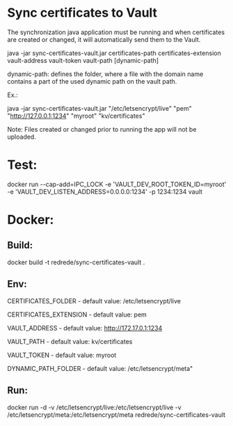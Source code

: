# Sync certificates to Vault

The synchronization java application must be running and when certificates are created or changed, it will automatically send them to the Vault.

java -jar sync-certificates-vault.jar certificates-path certificates-extension vault-address vault-token  vault-path [dynamic-path]

dynamic-path: defines the folder, where a file with the domain name contains a part of the used dynamic path on the vault path.

Ex.:

java -jar sync-certificates-vault.jar "/etc/letsencrypt/live" "pem" "http://127.0.0.1:1234" "myroot" "kv/certificates"

Note: Files created or changed prior to running the app will not be uploaded.

# Test:

docker run --cap-add=IPC_LOCK -e 'VAULT_DEV_ROOT_TOKEN_ID=myroot' -e 'VAULT_DEV_LISTEN_ADDRESS=0.0.0.0:1234' -p 1234:1234 vault

# Docker:

## Build:

docker build -t redrede/sync-certificates-vault .

## Env:

CERTIFICATES_FOLDER - default value: /etc/letsencrypt/live

CERTIFICATES_EXTENSION - default value: pem

VAULT_ADDRESS - default value: http://172.17.0.1:1234

VAULT_PATH - default value: kv/certificates

VAULT_TOKEN - default value: myroot

DYNAMIC_PATH_FOLDER - default value: /etc/letsencrypt/meta"

## Run:

docker run -d -v /etc/letsencrypt/live:/etc/letsencrypt/live -v /etc/letsencrypt/meta:/etc/letsencrypt/meta redrede/sync-certificates-vault 


